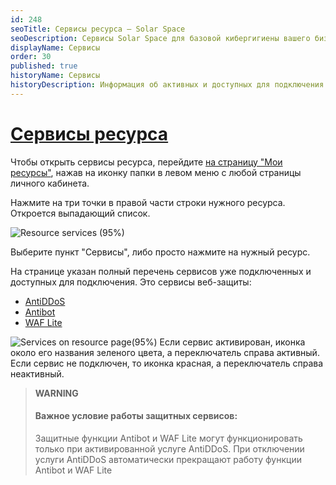 ```yaml
---
id: 248
seoTitle: Сервисы ресурса — Solar Space
seoDescription: Сервисы Solar Space для базовой кибергигиены вашего бизнеса. Обеспечьте безопасность сайта и внешнего периметра, защитите от веб-атак и фишинга
displayName: Сервисы
order: 30
published: true
historyName: Сервисы
historyDescription: Информация об активных и доступных для подключения сервисах
---
```


# [Сервисы ресурса](services-for-resource)

Чтобы открыть сервисы ресурса, перейдите [на страницу "Мои ресурсы"]([246]), нажав на иконку папки в левом меню с любой страницы личного кабинета.

Нажмите на три точки в правой части строки нужного ресурса. Откроется выпадающий список.

![Resource services (95%)](https://img.solarspace.pro/docs/on-prem/Resources/resourse-services.png "Сервисы ресурса")

Выберите пункт "Сервисы", либо просто нажмите на нужный ресурс.

На странице указан полный перечень сервисов уже подключенных и доступных для подключения. Это сервисы веб-защиты: 
- [AntiDDoS]([217])
- [Antibot]([216]) 
- [WAF Lite]([234])

![Services on resource page(95%)](https://img.solarspace.pro/docs/on-prem/Resources/services-on-resource-page.png "Сервисы для страницы ресурса")
Если сервис активирован, иконка около его названия зеленого цвета, а переключатель справа активный. Если сервис не подключен, то иконка красная, а переключатель справа неактивный. 
 
   > **WARNING**
   > #### Важное условие работы защитных сервисов:
   > Защитные функции Antibot и WAF Lite могут функционировать только при активированной услуге AntiDDoS.
При отключении услуги AntiDDoS автоматически прекращают работу функции Antibot и WAF Lite